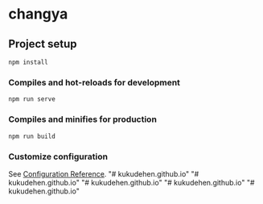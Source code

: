 # changya

## Project setup
```
npm install
```

### Compiles and hot-reloads for development
```
npm run serve
```

### Compiles and minifies for production
```
npm run build
```

### Customize configuration
See [Configuration Reference](https://cli.vuejs.org/config/).
"# kukudehen.github.io"  "# kukudehen.github.io" 
"# kukudehen.github.io" 
"# kukudehen.github.io" 
"# kukudehen.github.io" 
